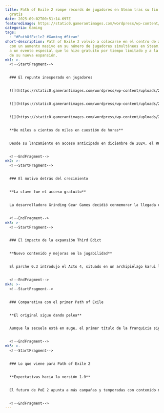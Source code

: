 ```yaml
---
title: Path of Exile 2 rompe récords de jugadores en Steam tras su fin de semana
  gratis
date: 2025-09-02T00:51:14.697Z
featuredimage: https://static0.gamerantimages.com/wordpress/wp-content/uploads/wm/2025/09/path-of-exile-2-steam-player-count-is-way-up-game-rant-feature.jpg?q=49&fit=crop&w=1100&h=618&dpr=2
categoria: Gaming
tags:
  - "#PathOfExile2 #Gaming #Steam"
short-description: Path of Exile 2 volvió a colocarse en el centro de atención
  con un aumento masivo en su número de jugadores simultáneos en Steam, gracias
  a un evento especial que lo hizo gratuito por tiempo limitado y a la llegada
  de su nueva expansión.
mk1: >-
  <!--StartFragment-->


  ### El repunte inesperado en jugadores


  ![](https://static0.gamerantimages.com/wordpress/wp-content/uploads/2025/09/the-abyss-in-path-of-exile-2.jpg?q=49&fit=crop&w=825&dpr=2)


  ![](https://static0.gamerantimages.com/wordpress/wp-content/uploads/2025/09/steamdb-path-of-exile.jpg?q=70&fit=crop&w=825&dpr=1)


  ![](https://static0.gamerantimages.com/wordpress/wp-content/uploads/2025/08/path-of-exile-2-dawn-of-hunt-official-image-with-a-hunter-holding-a-spear.jpg?q=49&fit=crop&w=825&dpr=2)


  **De miles a cientos de miles en cuestión de horas**


  Desde su lanzamiento en acceso anticipado en diciembre de 2024, el RPG de acción había visto descender poco a poco su base activa. Sin embargo, durante el último fin de semana, el título superó los **353,000 jugadores simultáneos** en Steam, casi treinta veces más que su promedio habitual de 10,000 a 15,000.


  <!--EndFragment-->
mk2: >-
  <!--StartFragment-->


  ### El motivo detrás del crecimiento


  **La clave fue el acceso gratuito**


  La desarrolladora Grinding Gear Games decidió conmemorar la llegada de la actualización *Third Edict* con un fin de semana gratuito. Aunque Path of Exile 2 normalmente requiere un paquete de soporte de $30 para jugarse, esta promoción permitió a toda la comunidad probarlo, impulsando un crecimiento explosivo.


  <!--EndFragment-->
mk3: >-
  <!--StartFragment-->


  ### El impacto de la expansión Third Edict


  **Nuevo contenido y mejoras en la jugabilidad**


  El parche 0.3 introdujo el Acto 4, situado en un archipiélago karui llamado Ngamakanui, con nuevas zonas y jefes. Además, se añadieron **25 mapas de endgame**, más encuentros, cambios en el sistema de crafteo y mejoras generales en todas las clases, atrayendo tanto a veteranos como a nuevos jugadores.


  <!--EndFragment-->
mk4: >-
  <!--StartFragment-->


  ### Comparativa con el primer Path of Exile


  **El original sigue dando pelea**


  Aunque la secuela está en auge, el primer título de la franquicia sigue teniendo una comunidad fuerte. A inicios de este año, con la expansión *Secrets of the Atlas*, el juego original llegó a **180,000 jugadores simultáneos**, superando incluso a su sucesor.


  <!--EndFragment-->
mk5: >-
  <!--StartFragment-->


  ### Lo que viene para Path of Exile 2


  **Expectativas hacia la versión 1.0**


  El futuro de PoE 2 apunta a más campañas y temporadas con contenido masivo. Sin embargo, se espera que el número de jugadores baje cuando concluya el acceso gratuito. Aun así, el impulso de este fin de semana refuerza que el RPG tiene la capacidad de atraer a las masas siempre que se combine nuevo contenido con accesibilidad.


  <!--EndFragment-->
---
```

